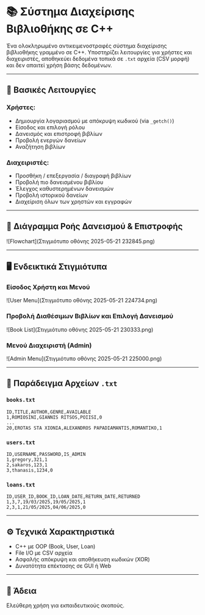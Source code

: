 
# 📚 Σύστημα Διαχείρισης Βιβλιοθήκης σε C++

Ένα ολοκληρωμένο αντικειμενοστραφές σύστημα διαχείρισης βιβλιοθήκης γραμμένο σε C++. Υποστηρίζει λειτουργίες για χρήστες και διαχειριστές, αποθηκεύει δεδομένα τοπικά σε `.txt` αρχεία (CSV μορφή) και δεν απαιτεί χρήση βάσης δεδομένων.

---

## 🧰 Βασικές Λειτουργίες

### Χρήστες:
- Δημιουργία λογαριασμού με απόκρυψη κωδικού (via `_getch()`)
- Είσοδος και επιλογή ρόλου
- Δανεισμός και επιστροφή βιβλίων
- Προβολή ενεργών δανείων
- Αναζήτηση βιβλίων

### Διαχειριστές:
- Προσθήκη / επεξεργασία / διαγραφή βιβλίων
- Προβολή πιο δανεισμένου βιβλίου
- Έλεγχος καθυστερημένων δανεισμών
- Προβολή ιστορικού δανείων
- Διαχείριση όλων των χρηστών και εγγραφών

---

## 🧭 Διάγραμμα Ροής Δανεισμού & Επιστροφής

![Flowchart](Στιγμιότυπο οθόνης 2025-05-21 232845.png)

---

## 🖥️ Ενδεικτικά Στιγμιότυπα

### Είσοδος Χρήστη και Μενού

![User Menu](Στιγμιότυπο οθόνης 2025-05-21 224734.png)

### Προβολή Διαθέσιμων Βιβλίων και Επιλογή Δανεισμού

![Book List](Στιγμιότυπο οθόνης 2025-05-21 230333.png)

### Μενού Διαχειριστή (Admin)

![Admin Menu](Στιγμιότυπο οθόνης 2025-05-21 225000.png)

---

## 📂 Παράδειγμα Αρχείων `.txt`

### `books.txt`

```
ID,TITLE,AUTHOR,GENRE,AVAILABLE
1,ROMIOSINI,GIANNIS RITSOS,POIISI,0
...
20,EROTAS STA XIONIA,ALEXANDROS PAPADIAMANTIS,ROMANTIKO,1
```

### `users.txt`

```
ID,USERNAME,PASSWORD,IS_ADMIN
1,gregory,321,1
2,sakaros,123,1
3,thanasis,1234,0
```

### `loans.txt`

```
ID,USER_ID,BOOK_ID,LOAN_DATE,RETURN_DATE,RETURNED
1,3,7,19/03/2025,19/05/2025,1
2,3,1,21/05/2025,04/06/2025,0
```

---

## ⚙️ Τεχνικά Χαρακτηριστικά

- C++ με OOP (Book, User, Loan)
- File I/O με CSV αρχεία
- Ασφαλής απόκρυψη και αποθήκευση κωδικών (XOR)
- Δυνατότητα επέκτασης σε GUI ή Web

---

## 📄 Άδεια

Ελεύθερη χρήση για εκπαιδευτικούς σκοπούς.

